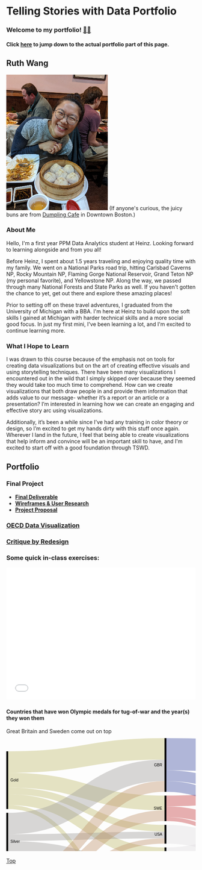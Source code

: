 # Telling Stories with Data Portfolio
### Welcome to my portfolio! [🐙😸](/octocatHaiku.md)
#### Click [here](/TSWDPortfolio#portfolio) to jump down to the actual portfolio part of this page.
  
## Ruth Wang  
<!-- <img src="/MVIMG_20191020_181937.png" width="250" height="337"> -->
![Photo of Ruth](/smolruth.png) (If anyone's curious, the juicy buns are from [Dumpling Cafe](https://www.dumplingcafe.com/) in Downtown Boston.)


### About Me
Hello, I'm a first year PPM Data Analytics student at Heinz. Looking forward to learning alongside and from you all!

Before Heinz, I spent about 1.5 years traveling and enjoying quality time with my family. We went on a National Parks road trip, hitting Carlsbad Caverns NP, Rocky Mountain NP, Flaming Gorge National Reservoir, Grand Teton NP (my personal favorite), and Yellowstone NP. Along the way, we passed through many National Forests and State Parks as well. If you haven't gotten the chance to yet, get out there and explore these amazing places!

Prior to setting off on these travel adventures, I graduated from the University of Michigan with a BBA. I'm here at Heinz to build upon the soft skills I gained at Michigan with harder technical skills and a more social good focus. In just my first mini, I've been learning a lot, and I'm excited to continue learning more.



### What I Hope to Learn
I was drawn to this course because of the emphasis not on tools for creating data visualizations but on the art of creating effective visuals and using storytelling techniques. There have been many visualizations I encountered out in the wild that I simply skipped over because they seemed they would take too much time to comprehend. How can we create visualizations that both draw people in and provide them information that adds value to our message- whether it’s a report or an article or a presentation? I’m interested in learning how we can create an engaging and effective story arc using visualizations.

Additionally, it’s been a while since I’ve had any training in color theory or design, so I’m excited to get my hands dirty with this stuff once again. Wherever I land in the future, I feel that being able to create visualizations that help inform and convince will be an important skill to have, and I'm excited to start off with a good foundation through TSWD.

 


## Portfolio
### Final Project
* __[Final Deliverable](/TSWDPortfolio/finalProject3.html)__
* __[Wireframes & User Research](/finalProject2.md)__
* __[Project Proposal](/finalProject1.md)__
### [OECD Data Visualization](/OECDviz.md)
### [Critique by Redesign](/critique2.md)
 
### Some quick in-class exercises:

<iframe title="Left-Click" aria-label="Bar Chart" id="datawrapper-chart-wRt0Q" src="//datawrapper.dwcdn.net/wRt0Q/1/" scrolling="no" frameborder="0" style="width: 0; min-width: 100% !important; border: none;" height="351"></iframe><script type="text/javascript">!function(){"use strict";window.addEventListener("message",function(a){if(void 0!==a.data["datawrapper-height"])for(var e in a.data["datawrapper-height"]){var t=document.getElementById("datawrapper-chart-"+e)||document.querySelector("iframe[src*='"+e+"']");t&&(t.style.height=a.data["datawrapper-height"][e]+"px")}})}();</script>

#### Countries that have won Olympic medals for tug-of-war and the year(s) they won them  
Great Britain and Sweden come out on top
<svg width="847" height="520" xmlns="http://www.w3.org/2000/svg"><g transform="translate(0, 10)"><g class="links" fill="none" stroke-opacity="0.4"><path d="M5,182.9565217391305C213,182.9565217391305,213,481.08695652173907,421,481.08695652173907" stroke-width="10.695652173913043" style="stroke: rgb(191, 186, 105);"></path><path d="M5,111.65217391304353C213,111.65217391304353,213,172.2173913043476,421,172.2173913043476" stroke-width="39.21739130434783" style="stroke: rgb(191, 186, 105);"></path><path d="M5,63.52173913043484C213,63.52173913043484,213,28.521739130434753,421,28.521739130434753" stroke-width="57.04347826086956" style="stroke: rgb(191, 186, 105);"></path><path d="M5,163.34782608695656C213,163.34782608695656,213,304.52173913043464,421,304.52173913043464" stroke-width="28.52173913043478" style="stroke: rgb(191, 186, 105);"></path><path d="M5,140.1739130434783C213,140.1739130434783,213,239.26086956521712,421,239.26086956521712" stroke-width="17.82608695652174" style="stroke: rgb(191, 186, 105);"></path><path d="M5,339.13043478260863C213,339.13043478260863,213,456.8260869565217,421,456.8260869565217" stroke-width="17.82608695652174" style="stroke: rgb(159, 156, 154);"></path><path d="M5,315.9565217391304C213,315.9565217391304,213,423.65217391304344,421,423.65217391304344" stroke-width="28.52173913043478" style="stroke: rgb(159, 156, 154);"></path><path d="M5,264.2608695652174C213,264.2608695652174,213,257.08695652173884,421,257.08695652173884" stroke-width="17.82608695652174" style="stroke: rgb(159, 156, 154);"></path><path d="M5,226.82608695652175C213,226.82608695652175,213,85.56521739130432,421,85.56521739130432" stroke-width="57.04347826086956" style="stroke: rgb(159, 156, 154);"></path><path d="M5,349.8260869565217C213,349.8260869565217,213,498.21739130434787,421,498.21739130434787" stroke-width="3.5652173913043477" style="stroke: rgb(159, 156, 154);"></path><path d="M5,287.4347826086956C213,287.4347826086956,213,346.60869565217376,421,346.60869565217376" stroke-width="28.52173913043478" style="stroke: rgb(159, 156, 154);"></path><path d="M5,450.7391304347823C213,450.7391304347823,213,385.1304347826087,421,385.1304347826087" stroke-width="28.52173913043478" style="stroke: rgb(191, 145, 105);"></path><path d="M5,375.869565217391C213,375.869565217391,213,128.3478260869565,421,128.3478260869565" stroke-width="28.52173913043478" style="stroke: rgb(191, 145, 105);"></path><path d="M5,425.78260869565185C213,425.78260869565185,213,273.1304347826084,421,273.1304347826084" stroke-width="14.26086956521739" style="stroke: rgb(191, 145, 105);"></path><path d="M5,404.3913043478258C213,404.3913043478258,213,206.0869565217389,421,206.0869565217389" stroke-width="28.52173913043478" style="stroke: rgb(191, 145, 105);"></path><path d="M5,434.6956521739127C213,434.6956521739127,213,320.5652173913042,421,320.5652173913042" stroke-width="3.5652173913043477" style="stroke: rgb(191, 145, 105);"></path><path d="M426,481.08695652173907C634,481.08695652173907,634,471.08695652173895,842,471.08695652173895" stroke-width="10.695652173913043" style="stroke: rgb(222, 219, 222);"></path><path d="M426,195.39130434782584C634,195.39130434782584,634,349.478260869565,842,349.478260869565" stroke-width="28.52173913043478" style="stroke: rgb(196, 56, 59);"></path><path d="M426,166.86956521739108C634,166.86956521739108,634,129.8260869565218,842,129.8260869565218" stroke-width="28.52173913043478" style="stroke: rgb(196, 56, 59);"></path><path d="M426,214.99999999999977C634,214.99999999999977,634,442.56521739130415,842,442.56521739130415" stroke-width="10.695652173913043" style="stroke: rgb(196, 56, 59);"></path><path d="M426,42.782608695652144C634,42.782608695652144,634,62.782608695652144,842,62.782608695652144" stroke-width="85.56521739130434" style="stroke: rgb(61, 77, 161);"></path><path d="M426,99.8260869565217C634,99.8260869565217,634,225.39130434782612,842,225.39130434782612" stroke-width="28.52173913043478" style="stroke: rgb(61, 77, 161);"></path><path d="M426,128.3478260869565C634,128.3478260869565,634,320.95652173913027,842,320.95652173913027" stroke-width="28.52173913043478" style="stroke: rgb(61, 77, 161);"></path><path d="M426,456.8260869565217C634,456.8260869565217,634,456.8260869565216,842,456.8260869565216" stroke-width="17.82608695652174" style="stroke: rgb(222, 219, 222);"></path><path d="M426,423.65217391304344C634,423.65217391304344,634,282.4347826086956,842,282.4347826086956" stroke-width="28.52173913043478" style="stroke: rgb(222, 219, 222);"></path><path d="M426,304.52173913043464C634,304.52173913043464,634,158.34782608695656,842,158.34782608695656" stroke-width="28.52173913043478" style="stroke: rgb(222, 219, 222);"></path><path d="M426,320.5652173913042C634,320.5652173913042,634,425.43478260869557,842,425.43478260869557" stroke-width="3.5652173913043477" style="stroke: rgb(222, 219, 222);"></path><path d="M426,385.1304347826087C634,385.1304347826087,634,253.91304347826087,842,253.91304347826087" stroke-width="28.52173913043478" style="stroke: rgb(222, 219, 222);"></path><path d="M426,255.30434782608668C634,255.30434782608668,634,398.69565217391295,842,398.69565217391295" stroke-width="49.91304347826087" style="stroke: rgb(222, 219, 222);"></path><path d="M426,498.21739130434787C634,498.21739130434787,634,478.2173913043477,842,478.2173913043477" stroke-width="3.5652173913043477" style="stroke: rgb(222, 219, 222);"></path><path d="M426,346.60869565217376C634,346.60869565217376,634,186.86956521739137,842,186.86956521739137" stroke-width="28.52173913043478" style="stroke: rgb(222, 219, 222);"></path></g><g class="nodes" font-family="Arial, Helvetica" font-size="10"><g><rect x="0" y="361.60869565217365" height="103.39130434782629" width="5" fill="#000"></rect><text x="11" y="413.30434782608677" dy="0.35em" text-anchor="start">Bronze</text></g><g><rect x="0" y="35.00000000000006" height="153.3043478260869" width="5" fill="#000"></rect><text x="11" y="111.65217391304351" dy="0.35em" text-anchor="start">Gold</text></g><g><rect x="0" y="198.30434782608697" height="153.30434782608666" width="5" fill="#000"></rect><text x="11" y="274.95652173913027" dy="0.35em" text-anchor="start">Silver</text></g><g><rect x="421" y="370.8695652173913" height="28.521739130434753" width="5" fill="#000"></rect><text x="415" y="385.1304347826087" dy="0.35em" text-anchor="end">BEL</text></g><g><rect x="421" y="496.4347826086957" height="3.5652173913043725" width="5" fill="#000"></rect><text x="415" y="498.21739130434787" dy="0.35em" text-anchor="end">COL</text></g><g><rect x="421" y="475.73913043478257" height="10.695652173913118" width="5" fill="#000"></rect><text x="415" y="481.0869565217391" dy="0.35em" text-anchor="end">DEN</text></g><g><rect x="421" y="447.9130434782608" height="17.82608695652175" width="5" fill="#000"></rect><text x="415" y="456.8260869565217" dy="0.35em" text-anchor="end">FRA</text></g><g><rect x="421" y="-2.842170943040401e-14" height="142.6086956521737" width="5" fill="#000"></rect><text x="415" y="71.30434782608683" dy="0.35em" text-anchor="end">GBR</text></g><g><rect x="421" y="290.26086956521726" height="32.08695652173914" width="5" fill="#000"></rect><text x="415" y="306.3043478260868" dy="0.35em" text-anchor="end">GER</text></g><g><rect x="421" y="332.3478260869564" height="28.521739130434923" width="5" fill="#000"></rect><text x="415" y="346.6086956521739" dy="0.35em" text-anchor="end">GRE</text></g><g><rect x="421" y="409.39130434782606" height="28.521739130434753" width="5" fill="#000"></rect><text x="415" y="423.65217391304344" dy="0.35em" text-anchor="end">NED</text></g><g><rect x="421" y="152.60869565217368" height="67.73913043478257" width="5" fill="#000"></rect><text x="415" y="186.47826086956496" dy="0.35em" text-anchor="end">SWE</text></g><g><rect x="421" y="230.34782608695625" height="49.91304347826099" width="5" fill="#000"></rect><text x="415" y="255.30434782608674" dy="0.35em" text-anchor="end">USA</text></g><g><rect x="842" y="437.21739130434764" height="42.78260869565236" width="5" fill="#000"></rect><text x="836" y="458.6086956521738" dy="0.35em" text-anchor="end">1900</text></g><g><rect x="842" y="373.7391304347825" height="53.47826086956513" width="5" fill="#000"></rect><text x="836" y="400.4782608695651" dy="0.35em" text-anchor="end">1904</text></g><g><rect x="842" y="115.5652173913044" height="85.56521739130432" width="5" fill="#000"></rect><text x="836" y="158.34782608695656" dy="0.35em" text-anchor="end">1906</text></g><g><rect x="842" y="19.99999999999997" height="85.56521739130443" width="5" fill="#000"></rect><text x="836" y="62.782608695652186" dy="0.35em" text-anchor="end">1908</text></g><g><rect x="842" y="306.6956521739129" height="57.04347826086962" width="5" fill="#000"></rect><text x="836" y="335.2173913043477" dy="0.35em" text-anchor="end">1912</text></g><g><rect x="842" y="211.13043478260872" height="85.5652173913042" width="5" fill="#000"></rect><text x="836" y="253.91304347826082" dy="0.35em" text-anchor="end">1920</text></g></g></g></svg>

[Top](/TSWDPortfolio)

